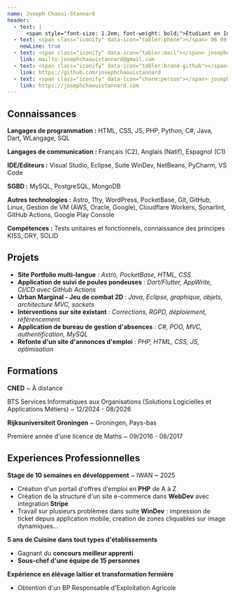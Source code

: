 ```yaml
---
name: Joseph Chaoui-Stannard
header:
  - text: |
      <span style="font-size: 1.2em; font-weight: bold;">Étudiant en Informatique et Développeur débutant</span>
  - text: <span class="iconify" data-icon="tabler:phone"></span> 06 99 80 14 44
    newLine: true
  - text: <span class="iconify" data-icon="tabler:mail"></span> josephchaouistannard@gmail.com
    link: mailto:josephchaouistannard@gmail.com
  - text: <span class="iconify" data-icon="tabler:brand-github"></span> josephchaouistannard
    link: https://github.com/josephchaouistannard
  - text: <span class="iconify" data-icon="charm:person"></span> josephchaouistannard.com
    link: https://josephchaouistannard.com
---
```


<!-- Important: Replace all template content, especially contact details, with your own information. -->

<!-- Important: When updating your email address, remember to change both the "text" (visible text) and the "link" (underlying hyperlink) fields. -->

## Connaissances

**Langages de programmation :** HTML, CSS, JS, PHP, Python, C#, Java, Dart, WLangage, SQL

**Langages de communication :** Français (C2), Anglais (Natif), Espagnol (C1)

**IDE/Editeurs :** Visual Studio, Eclipse, Suite WinDev, NetBeans, PyCharm, VS Code

**SGBD :** MySQL, PostgreSQL, MongoDB

**Autres technologies :** Astro, 11ty, WordPress, PocketBase, Git, GitHub, Linux, Gestion de VM (AWS, Oracle, Google), Cloudflare Workers, Sonarlint, GitHub Actions, Google Play Console

**Compétences :** Tests unitaires et fonctionnels, connaissance des principes KISS, DRY, SOLID

## Projets

- **Site Portfolio multi-langue** : _Astro, PocketBase, HTML, CSS_
- **Application de suivi de poules pondeuses** : _Dart/Flutter, AppWrite, CI/CD avec GitHub Actions_
- **Urban Marginal - Jeu de combat 2D** : _Java, Eclipse, graphique, objets, 
architecture MVC, sockets_
- **Interventions sur site existant** : _Corrections, RGPD, déploiement, référencement_
- **Application de bureau de gestion d'absences** : _C#, POO, MVC, authentification, MySQL_
- **Refonte d'un site d'annonces d'emploi** : _PHP, HTML, CSS, JS, optimisation_



## Formations

**CNED**
  ~ À distance

BTS Services Informatiques aux Organisations (Solutions Logicielles et Applications Métiers)
  ~ 12/2024 - 08/2026

**Rijksuniversiteit Groningen**
  ~ Groningen, Pays-bas

Première année d'une licence de Maths
  ~ 09/2016 - 08/2017




## Experiences Professionnelles

**Stage de 10 semaines en développement**
  ~ IWAN
  ~ 2025

- Création d'un portail d'offres d'emploi en **PHP** de A à Z
- Création de la structure d'un site e-commerce dans **WebDev** avec integration **Stripe**
- Travail sur plusieurs problèmes dans suite **WinDev** : impression de ticket depuis application mobile, creation de zones cliquables sur image dynamiques...


**5 ans de Cuisine dans tout types d'établissements**

- Gagnant du **concours meilleur apprenti**
- **Sous-chef d'une équipe de 15 personnes**

**Expérience en élévage laitier et transformation fermière**

- Obtention d'un BP Responsable d'Exploitation Agricole
